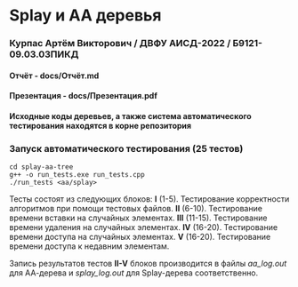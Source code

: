 # Splay и AA деревья
### Курпас Артём Викторович / ДВФУ АИСД-2022 / Б9121-09.03.03ПИКД

#### Отчёт - docs/Отчёт.md
#### Презентация - docs/Презентация.pdf

#### Исходные коды деревьев, а также система автоматического тестирования находятся в корне репозитория

### Запуск автоматического тестирования (25 тестов)

```
cd splay-aa-tree
g++ -o run_tests.exe run_tests.cpp
./run_tests <aa/splay>
```

Тесты состоят из следующих блоков:
    **I** (1-5). Тестирование корректности алгоритмов при помощи тестовых файлов.
    **II** (6-10). Тестирование времени вставки на случайных элементах.
    **III** (11-15). Тестирование времени удаления на случайных элементах.
    **IV** (16-20). Тестирование времени доступа на случайных элементах.
    **V** (16-20). Тестирование времени доступа к недавним элементам.

Запись результатов тестов **II-V** блоков производится в файлы *aa_log.out* для АА-дерева и *splay_log.out* для Splay-дерева соответственно.

